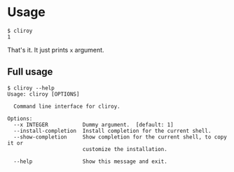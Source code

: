 # Usage

```
$ cliroy
1
```

That's it. It just prints `x` argument.

## Full usage

```
$ cliroy --help
Usage: cliroy [OPTIONS]

  Command line interface for cliroy.

Options:
  --x INTEGER           Dummy argument.  [default: 1]
  --install-completion  Install completion for the current shell.
  --show-completion     Show completion for the current shell, to copy it or
                        customize the installation.

  --help                Show this message and exit.
```
